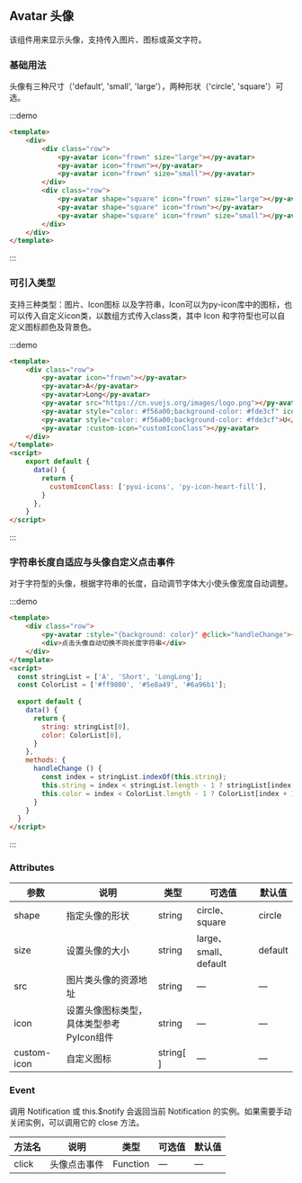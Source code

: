 <style lang="scss">
  .row{
    .py-avatar {
      margin-top: 16px;
      margin-right: 16px;
    }
  }
</style>
<script>
  const stringList = ['A', 'Short', 'LongLong'];
  const ColorList = ['#ff9800', '#5e8a49', '#6a96b1'];
  
  export default {
    data() {
      return {
        string: stringList[0],
        color: ColorList[0],
        customIconClass: ['pyui-icons', 'py-icon-heart-fill'],
      }
    },
    methods: {
      handleChange () {
        const index = stringList.indexOf(this.string);
        this.string = index < stringList.length - 1 ? stringList[index + 1] : stringList[0];
        this.color = index < ColorList.length - 1 ? ColorList[index + 1] : ColorList[0];
      }
    }      
  }
</script>

## Avatar 头像

该组件用来显示头像，支持传入图片、图标或英文字符。

### 基础用法

头像有三种尺寸（'default', 'small', 'large'），两种形状（'circle', 'square'）可选。

:::demo

```html
<template>
    <div>
        <div class="row">
            <py-avatar icon="frown" size="large"></py-avatar>
            <py-avatar icon="frown"></py-avatar>
            <py-avatar icon="frown" size="small"></py-avatar>
        </div>
        <div class="row">
            <py-avatar shape="square" icon="frown" size="large"></py-avatar>
            <py-avatar shape="square" icon="frown"></py-avatar>
            <py-avatar shape="square" icon="frown" size="small"></py-avatar>
        </div>
    </div>
</template>
```
:::

### 可引入类型 

支持三种类型：图片、Icon图标 以及字符串，Icon可以为py-icon库中的图标，也可以传入自定义icon类，以数组方式传入class类，其中 Icon 和字符型也可以自定义图标颜色及背景色。

:::demo

```html
<template>
    <div class="row">
        <py-avatar icon="frown"></py-avatar>
        <py-avatar>A</py-avatar>
        <py-avatar>Long</py-avatar>
        <py-avatar src="https://cn.vuejs.org/images/logo.png"></py-avatar>
        <py-avatar style="color: #f56a00;background-color: #fde3cf" icon="frown"></py-avatar>
        <py-avatar style="color: #f56a00;background-color: #fde3cf">U</py-avatar>
        <py-avatar :custom-icon="customIconClass"></py-avatar>
    </div>
</template>
<script>
    export default {    
      data() {
        return {
          customIconClass: ['pyui-icons', 'py-icon-heart-fill'],
        }
      },
    }
</script>
```
:::

### 字符串长度自适应与头像自定义点击事件

对于字符型的头像，根据字符串的长度，自动调节字体大小使头像宽度自动调整。

:::demo

```html
<template>
    <div class="row">
        <py-avatar :style="{background: color}" @click="handleChange">{{ string }}</py-avatar>
        <div>点击头像自动切换不同长度字符串</div>
    </div>
</template>
<script>
  const stringList = ['A', 'Short', 'LongLong'];
  const ColorList = ['#ff9800', '#5e8a49', '#6a96b1'];
  
  export default {
    data() {
      return {
        string: stringList[0],
        color: ColorList[0],
      }
    },
    methods: {
      handleChange () {
        const index = stringList.indexOf(this.string);
        this.string = index < stringList.length - 1 ? stringList[index + 1] : stringList[0];
        this.color = index < ColorList.length - 1 ? ColorList[index + 1] : ColorList[0];
      }
    }      
  }
</script>
```
:::

### Attributes

| 参数        | 说明            | 类型    | 可选值                                              | 默认值  |
| ----------- | -------------- | ------- | -------------------------------------------------- | ------- |
| shape       | 指定头像的形状  | string  | circle、square                                      | circle  |
| size        | 设置头像的大小  | string  | large、small、default                               | default |
| src         | 图片类头像的资源地址  | string | —                                              | —       |
| icon        | 设置头像图标类型，具体类型参考PyIcon组件   | string | —                          | —       |
| custom-icon | 自定义图标      | string[ ] | —                                                | —      |

### Event

调用 Notification 或 this.$notify 会返回当前 Notification 的实例。如果需要手动关闭实例，可以调用它的 close 方法。

| 方法名       | 说明          | 类型       | 可选值     | 默认值  | 
| ----------- | --------------  | -------   | -------   | ------- | 
| click       | 头像点击事件   | Function   | —         | —       |